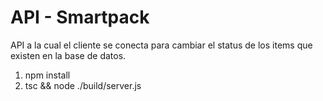 # API - Smartpack

API a la cual el cliente se conecta para cambiar el status de los items que existen en la base de datos.

1. npm install
2. tsc && node ./build/server.js

